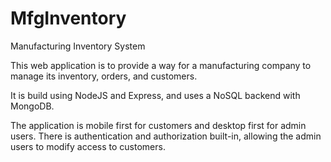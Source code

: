 # MfgInventory
Manufacturing Inventory System

This web application is to provide a way for a manufacturing company to manage its inventory, orders, and customers.

It is build using NodeJS and Express, and uses a NoSQL backend with MongoDB.

The application is mobile first for customers and desktop first for admin users.
There is authentication and authorization built-in, allowing the admin users to modify access to customers.
